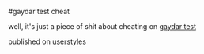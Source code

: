 #gaydar test cheat

well, it's just a piece of shit about cheating on [gaydar test][gaydar-test-url]

published on [userstyles][us-url]

[gaydar-test-url]: http://vistriai.com/gaydartest/
[us-url]: https://userstyles.org/styles/123904/gaydar-test-cheating